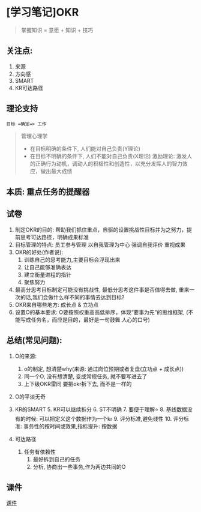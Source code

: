 # [学习笔记]OKR


> 掌握知识 = 意愿 + 知识 + 技巧


## 关注点: 
1. 来源
2. 方向感
3. SMART
4. KR可达路径

## 理论支持
`目标 =确定=> 工作`

> 管理心理学
>     
> - 在目标明确的条件下, 人们能对自己负责(Y理论)
> - 在目标不明确的条件下, 人们不能对自己负责(X理论)
> 激励理论: 激发人的正确行为动机，调动人的积极性和创造性，以充分发挥人的智力效应，做出最大成绩

## 本质: 重点任务的提醒器

## 试卷

1. 制定OKR的目的: 帮助我们抓住重点，自驱的设置挑战性目标并为之努力，提前思考可达路径，明确成果标准
2. 目标管理的特点: 员⼯参与管理 以自我管理为中心 强调自我评价 重视成果
3. OKR的好处(作者说): 
    1. 训练自己的思考能力,主要目标会浮现出来
    2. 让自己能够准确表达
    3. 建立衡量进程的指针
    4. 聚焦努力
4. 最高分思考目标制定可能没有挑战性, 最低分思考这件事是否值得去做, 重来一次的话,我们会做什么样不同的事情去达到目标?
5. OKR来自哪些地方: 成长点 & 立功点
6. 设置O的基本要求: O要按照权重⾼高低排序，体现“要事为先”的思维框架, (不能写成任务名，而应是目的，最好是一句鼓舞
人心的口号)


## 总结(常见问题): 


1. O的来源: 
    1. o的制定, 想清楚why(来源: 通过岗位预期或者复盘(立功点 + 成长点))
    2. 同一个O, 没有想清楚, 变成常规任务, 就不要写进去了
    3. 上下级OKR雷同 要把okr拆下去, 而不是一样的

2. O的平淡无奇
4. KR的SMART
    5. KR可以继续拆分
    6. ST不明确
    7. 要便于理解⭐️
    8. 基线数据没有的时候: 可以把定义这个数据作为一个kr
    9. 评分标准,避免线性
    10. 评分标准: 事务性的按时间或效果,指标提升: 按数据
5. 可达路径
    1. 任务有依赖性
        1. 最好拆到自己的任务
        2. 分析, 协商出一些事务,作为两边共同的O

        
## 课件

[课件](/Users/Johnson/XNG_work/周会ppt/OKR培训.pdf)